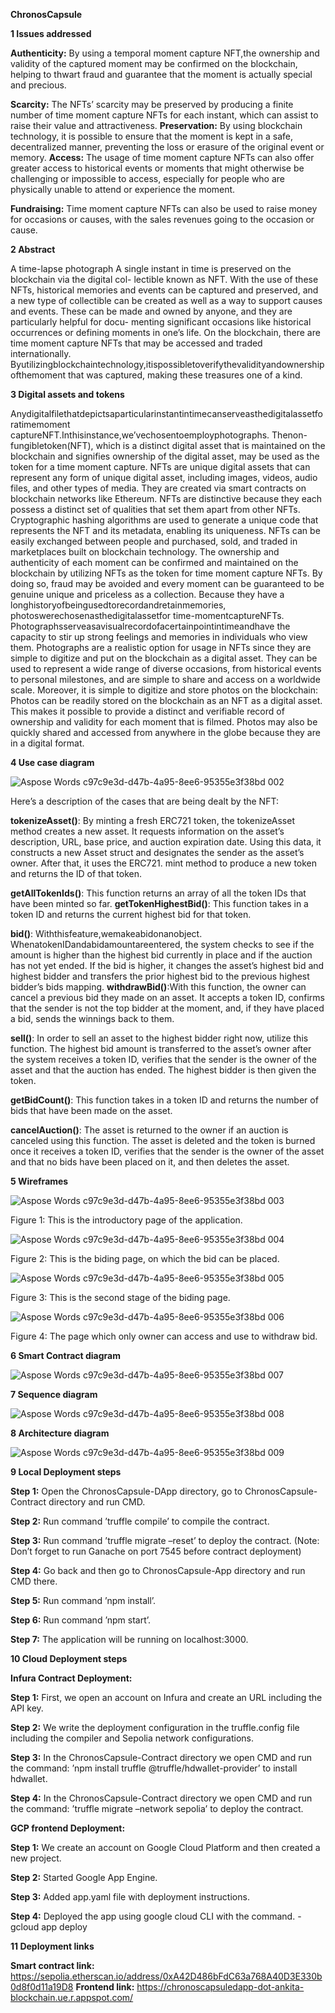 ﻿
**ChronosCapsule**

**1 Issues addressed**

**Authenticity:** By using a temporal moment capture NFT,the ownership and validity of the captured moment may be confirmed on the blockchain, helping to thwart fraud and guarantee that the moment is actually special and precious.

**Scarcity:** The NFTs’ scarcity may be preserved by producing a finite number of time moment capture NFTs for each instant, which can assist to raise their value and attractiveness. **Preservation:** By using blockchain technology, it is possible to ensure that the moment is kept in a safe, decentralized manner, preventing the loss or erasure of the original event or memory. **Access:** The usage of time moment capture NFTs can also offer greater access to historical events or moments that might otherwise be challenging or impossible to access, especially for people who are physically unable to attend or experience the moment.

**Fundraising:** Time moment capture NFTs can also be used to raise money for occasions or causes, with the sales revenues going to the occasion or cause.

**2 Abstract**

A time-lapse photograph A single instant in time is preserved on the blockchain via the digital col- lectible known as NFT. With the use of these NFTs, historical memories and events can be captured and preserved, and a new type of collectible can be created as well as a way to support causes and events. These can be made and owned by anyone, and they are particularly helpful for docu- menting significant occasions like historical occurrences or defining moments in one’s life. On the blockchain, there are time moment capture NFTs that may be accessed and traded internationally. Byutilizingblockchaintechnology,itispossibletoverifythevalidityandownershipofthemoment that was captured, making these treasures one of a kind.

**3 Digital assets and tokens**

Anydigitalfilethatdepictsaparticularinstantintimecanserveasthedigitalassetforatimemoment captureNFT.Inthisinstance,we’vechosentoemployphotographs. Thenon-fungibletoken(NFT), which is a distinct digital asset that is maintained on the blockchain and signifies ownership of the digital asset, may be used as the token for a time moment capture. NFTs are unique digital assets that can represent any form of unique digital asset, including images, videos, audio files, and other types of media. They are created via smart contracts on blockchain networks like Ethereum. NFTs are distinctive because they each possess a distinct set of qualities that set them apart from other NFTs. Cryptographic hashing algorithms are used to generate a unique code that represents the NFT and its metadata, enabling its uniqueness. NFTs can be easily exchanged between people and purchased, sold, and traded in marketplaces built on blockchain technology. The ownership and authenticity of each moment can be confirmed and maintained on the blockchain by utilizing NFTs as the token for time moment capture NFTs. By doing so, fraud may be avoided and every moment can be guaranteed to be genuine unique and priceless as a collection. Because they have a longhistoryofbeingusedtorecordandretainmemories, photoswerechosenasthedigitalassetfor time-momentcaptureNFTs. Photographsserveasavisualrecordofacertainpointintimeandhave the capacity to stir up strong feelings and memories in individuals who view them. Photographs are a realistic option for usage in NFTs since they are simple to digitize and put on the blockchain as a digital asset. They can be used to represent a wide range of diverse occasions, from historical events to personal milestones, and are simple to share and access on a worldwide scale. Moreover, it is simple to digitize and store photos on the blockchain: Photos can be readily stored on the blockchain as an NFT as a digital asset. This makes it possible to provide a distinct and verifiable record of ownership and validity for each moment that is filmed. Photos may also be quickly shared and accessed from anywhere in the globe because they are in a digital format.

**4 Use case diagram**

![Aspose Words c97c9e3d-d47b-4a95-8ee6-95355e3f38bd 002](https://github.com/dip3634/ChronosCapsule-DApp/assets/39851285/ffab570a-00de-4db4-8d0b-1be120b87b1b)


Here’s a description of the cases that are being dealt by the NFT:

**tokenizeAsset()**: By minting a fresh ERC721 token, the tokenizeAsset method creates a new asset. It requests information on the asset’s description, URL, base price, and auction expiration date. Using this data, it constructs a new Asset struct and designates the sender as the asset’s owner. After that, it uses the ERC721. mint method to produce a new token and returns the ID of that token.

**getAllTokenIds()**: This function returns an array of all the token IDs that have been minted so far. **getTokenHighestBid()**: This function takes in a token ID and returns the current highest bid for that token.

**bid()**: Withthisfeature,wemakeabidonanobject. WhenatokenIDandabidamountareentered, the system checks to see if the amount is higher than the highest bid currently in place and if the auction has not yet ended. If the bid is higher, it changes the asset’s highest bid and highest bidder and transfers the prior highest bid to the previous highest bidder’s bids mapping. **withdrawBid()**:With this function, the owner can cancel a previous bid they made on an asset. It accepts a token ID, confirms that the sender is not the top bidder at the moment, and, if they have placed a bid, sends the winnings back to them.

**sell()**: In order to sell an asset to the highest bidder right now, utilize this function. The highest bid amount is transferred to the asset’s owner after the system receives a token ID, verifies that the sender is the owner of the asset and that the auction has ended. The highest bidder is then given the token.

**getBidCount()**: This function takes in a token ID and returns the number of bids that have been made on the asset.

**cancelAuction()**: The asset is returned to the owner if an auction is canceled using this function. The asset is deleted and the token is burned once it receives a token ID, verifies that the sender is the owner of the asset and that no bids have been placed on it, and then deletes the asset.

**5 Wireframes**

![Aspose Words c97c9e3d-d47b-4a95-8ee6-95355e3f38bd 003](https://github.com/dip3634/ChronosCapsule-DApp/assets/39851285/86c9756f-37a3-415b-a573-453e872b6983)


Figure 1: This is the introductory page of the application.

![Aspose Words c97c9e3d-d47b-4a95-8ee6-95355e3f38bd 004](https://github.com/dip3634/ChronosCapsule-DApp/assets/39851285/0a6533c4-9489-4cd2-836a-00517aeed326)


Figure 2: This is the biding page, on which the bid can be placed.

![Aspose Words c97c9e3d-d47b-4a95-8ee6-95355e3f38bd 005](https://github.com/dip3634/ChronosCapsule-DApp/assets/39851285/455a5bf5-2553-48f0-9ba9-08ca5b6cdad3)


Figure 3: This is the second stage of the biding page.

![Aspose Words c97c9e3d-d47b-4a95-8ee6-95355e3f38bd 006](https://github.com/dip3634/ChronosCapsule-DApp/assets/39851285/fbd83d07-71b2-4bf3-bac1-c94b99d05a84)


Figure 4: The page which only owner can access and use to withdraw bid.

**6 Smart Contract diagram**

![Aspose Words c97c9e3d-d47b-4a95-8ee6-95355e3f38bd 007](https://github.com/dip3634/ChronosCapsule-DApp/assets/39851285/c640262c-83a7-4d56-b28b-e8117ccbb72b)


**7 Sequence diagram**

![Aspose Words c97c9e3d-d47b-4a95-8ee6-95355e3f38bd 008](https://github.com/dip3634/ChronosCapsule-DApp/assets/39851285/d0cc0005-9c71-4576-9d8b-cd11da8ff79a)


**8 Architecture diagram**

![Aspose Words c97c9e3d-d47b-4a95-8ee6-95355e3f38bd 009](https://github.com/dip3634/ChronosCapsule-DApp/assets/39851285/ccec07ac-eba2-4c74-b0dd-0e06fee5334b)


**9 Local Deployment steps**

**Step 1:** Open the ChronosCapsule-DApp directory, go to ChronosCapsule-Contract directory and run CMD.

**Step 2:** Run command ’truffle compile’ to compile the contract.

**Step 3:** Run command ’truffle migrate –reset’ to deploy the contract. (Note: Don’t forget to run Ganache on port 7545 before contract deployment)

**Step 4:** Go back and then go to ChronosCapsule-App directory and run CMD there.

**Step 5:** Run command ’npm install’.

**Step 6:** Run command ’npm start’.

**Step 7:** The application will be running on localhost:3000.

**10 Cloud Deployment steps**

**Infura Contract Deployment:**

**Step 1:** First, we open an account on Infura and create an URL including the API key.

**Step 2:** We write the deployment configuration in the truffle.config file including the compiler and Sepolia network configurations.

**Step 3:** In the ChronosCapsule-Contract directory we open CMD and run the command: ’npm install truffle @truffle/hdwallet-provider’ to install hdwallet.

**Step 4:** In the ChronosCapsule-Contract directory we open CMD and run the command: ’truffle migrate –network sepolia’ to deploy the contract.

**GCP frontend Deployment:**

**Step 1:** We create an account on Google Cloud Platform and then created a new project.

**Step 2:** Started Google App Engine.

**Step 3:** Added app.yaml file with deployment instructions.

**Step 4:** Deployed the app using google cloud CLI with the command. - gcloud app deploy

**11 Deployment links**

**Smart contract link:** https://sepolia.etherscan.io/address/0xA42D486bFdC63a768A40D3E330b0d8f0d11a19D8 **Frontend link:** https://chronoscapsuledapp-dot-ankita-blockchain.ue.r.appspot.com/
